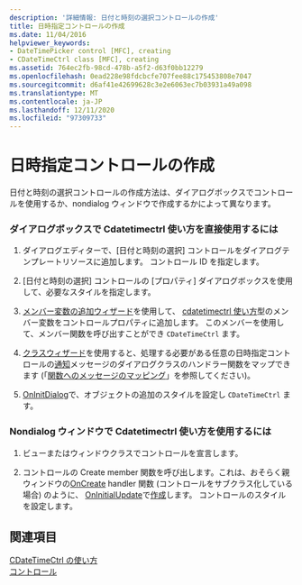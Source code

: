 ```yaml
---
description: '詳細情報: 日付と時刻の選択コントロールの作成'
title: 日時指定コントロールの作成
ms.date: 11/04/2016
helpviewer_keywords:
- DateTimePicker control [MFC], creating
- CDateTimeCtrl class [MFC], creating
ms.assetid: 764ec2fb-98cd-478b-a5f2-d63f0bb12279
ms.openlocfilehash: 0ead228e98fdcbcfe707fee88c175453808e7047
ms.sourcegitcommit: d6af41e42699628c3e2e6063ec7b03931a49a098
ms.translationtype: MT
ms.contentlocale: ja-JP
ms.lasthandoff: 12/11/2020
ms.locfileid: "97309733"
---
```

# <a name="creating-the-date-and-time-picker-control"></a>日時指定コントロールの作成

日付と時刻の選択コントロールの作成方法は、ダイアログボックスでコントロールを使用するか、nondialog ウィンドウで作成するかによって異なります。

### <a name="to-use-cdatetimectrl-directly-in-a-dialog-box"></a>ダイアログボックスで Cdatetimectrl 使い方を直接使用するには

1. ダイアログエディターで、[日付と時刻の選択] コントロールをダイアログテンプレートリソースに追加します。 コントロール ID を指定します。

1. [日付と時刻の選択] コントロールの [プロパティ] ダイアログボックスを使用して、必要なスタイルを指定します。

1. [メンバー変数の追加ウィザード](../ide/adding-a-member-variable-visual-cpp.md)を使用して、 [cdatetimectrl 使い方](reference/cdatetimectrl-class.md)型のメンバー変数をコントロールプロパティに追加します。 このメンバーを使用して、メンバー関数を呼び出すことができ `CDateTimeCtrl` ます。

1. [クラスウィザード](reference/mfc-class-wizard.md)を使用すると、処理する必要がある任意の日時指定コントロールの[通知](processing-notification-messages-in-date-and-time-picker-controls.md)メッセージのダイアログクラスのハンドラー関数をマップできます (「[関数へのメッセージのマッピング](reference/mapping-messages-to-functions.md)」を参照してください)。

1. [OnInitDialog](reference/cdialog-class.md#oninitdialog)で、オブジェクトの追加のスタイルを設定し `CDateTimeCtrl` ます。

### <a name="to-use-cdatetimectrl-in-a-nondialog-window"></a>Nondialog ウィンドウで Cdatetimectrl 使い方を使用するには

1. ビューまたはウィンドウクラスでコントロールを宣言します。

1. コントロールの Create member 関数を呼び出します。これは、おそらく親ウィンドウの[OnCreate](reference/cwnd-class.md#oncreate) handler 関数 (コントロールをサブクラス化している場合) のように、 [OnInitialUpdate](reference/cview-class.md#oninitialupdate)で[作成](reference/ctabctrl-class.md#create)します。 コントロールのスタイルを設定します。

## <a name="see-also"></a>関連項目

[CDateTimeCtrl の使い方](using-cdatetimectrl.md)<br/>
[コントロール](controls-mfc.md)
